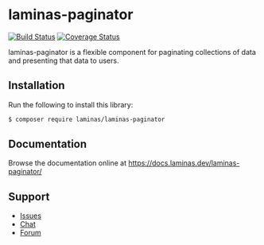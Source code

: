 # laminas-paginator

[![Build Status](https://travis-ci.com/laminas/laminas-paginator.svg?branch=master)](https://travis-ci.com/laminas/laminas-paginator)
[![Coverage Status](https://coveralls.io/repos/github/laminas/laminas-paginator/badge.svg?branch=master)](https://coveralls.io/github/laminas/laminas-paginator?branch=master)

laminas-paginator is a flexible component for paginating collections of data and
presenting that data to users.

## Installation

Run the following to install this library:

```bash
$ composer require laminas/laminas-paginator
```

## Documentation

Browse the documentation online at https://docs.laminas.dev/laminas-paginator/

## Support

* [Issues](https://github.com/laminas/laminas-paginator/issues/)
* [Chat](https://laminas.dev/chat/)
* [Forum](https://discourse.laminas.dev/)
